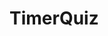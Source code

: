 # TimerQuiz

 <!-- open the cmd
 follow below steps :- 
    - git clone https://github.com/sarkamrav/TimerQuiz.git

 for taking latest chnage

   -- git pull (for taking latest).  --parent Level.

   --  git pull origin "parent branch name". --child level


for adding files 

 --  git add .

for commiting the change

  --  git commit -m " any message"
    
for pushing the change
 --  git push -->


